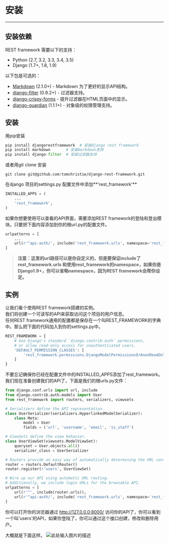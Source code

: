 # 安装

---
## 安装依赖 ##
REST framework 需要以下的支持：

 - Python (2.7, 3.2, 3.3, 3.4, 3.5)
 - Django (1.7+, 1.8, 1.9)  
  
以下包是可选的：

 - [Markdown][1] (2.1.0+) - Markdown 为了更好的显示API结构。
 - [django-filter][2] (0.9.2+) - 过滤器支持。
 - [django-crispy-forms][3] - 提升过滤器在HTML页面中的显示。
 - [django-guardian][4] (1.1.1+) - 对象级的权限管理支持。

## 安装 ##

用pip安装  

```python
pip install djangorestframework  # 安装django rest framework
pip install markdown       # 安装markdown支持
pip install django-filter  # 安装过滤器支持
```
或者用git clone 安装

```
git clone git@github.com:tomchristie/django-rest-framework.git
```
  
在django 项目的settings.py 配置文件中添加**'rest_framework'**

```python
INSTALLED_APPS = (
    ...
    'rest_framework',
)
```
如果你想要使用可以查看的API界面，需要添加REST framework的登陆和登出模块。只要把下面内容添加到你的根url.py的配置文件。

```python
urlpatterns = [
    ...
    url(r'^api-auth/', include('rest_framework.urls', namespace='rest_framework'))
]
```

> **注意：这里的url路径可以是你自定义的，但是要保证include了rest_framework.urls 和使用rest_framework的namespace，如果你是Django1.9+，你可以省略namespace，因为REST framework会帮你设定。**

## 实例 ##
让我们看个使用REST framework搭建的实例。   
我们将创建一个可读写的API来获取访问这个项目的用户信息。  
任何REST framework通用的配置都是保存在一个叫REST_FRAMEWORK的字典中。那么把下面的代码加入到你的settings.py中。

```python
REST_FRAMEWORK = {
    # Use Django's standard `django.contrib.auth` permissions,
    # or allow read-only access for unauthenticated users.
    'DEFAULT_PERMISSION_CLASSES': [
        'rest_framework.permissions.DjangoModelPermissionsOrAnonReadOnly'
    ]
}
```

不要忘记确保你已经在配置文件中的INSTALLED_APPS添加了rest_framework。  
我们现在准备创建我们的API了，下面是我们的根urls.py文件：

```python
from django.conf.urls import url, include
from django.contrib.auth.models import User
from rest_framework import routers, serializers, viewsets

# Serializers define the API representation.
class UserSerializer(serializers.HyperlinkedModelSerializer):
    class Meta:
        model = User
        fields = ('url', 'username', 'email', 'is_staff')

# ViewSets define the view behavior.
class UserViewSet(viewsets.ModelViewSet):
    queryset = User.objects.all()
    serializer_class = UserSerializer

# Routers provide an easy way of automatically determining the URL conf.
router = routers.DefaultRouter()
router.register(r'users', UserViewSet)

# Wire up our API using automatic URL routing.
# Additionally, we include login URLs for the browsable API.
urlpatterns = [
    url(r'^', include(router.urls)),
    url(r'^api-auth/', include('rest_framework.urls', namespace='rest_framework'))
]
```
你可以打开你的浏览器通过 http://127.0.0.0:8000/ 访问你的API了，你可以看到一个叫'users'的API，如果你登陆了，你可以通过这个接口创建，修改和删除用户。  

大概就是下面这样。
![此处输入图片的描述][5]


  [1]: http://pypi.python.org/pypi/Markdown/
  [2]: http://pypi.python.org/pypi/django-filter
  [3]: https://github.com/maraujop/django-crispy-forms
  [4]: https://github.com/lukaszb/django-guardian
  [5]: http://7xq2as.com1.z0.glb.clouddn.com/install.png

